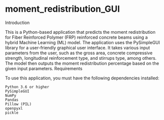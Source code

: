 # moment_redistribution_GUI

Introduction

This is a Python-based application that predicts the moment redistribution for Fiber Reinforced Polymer (FRP) reinforced concrete beams using a hybrid Machine Learning (ML) model. The application uses the PySimpleGUI library for a user-friendly graphical user interface. It takes various input parameters from the user, such as the gross area, concrete compressive strength, longitudinal reinforcement type, and stirrups type, among others. The model then outputs the moment redistribution percentage based on the given input parameters.
Requirements

To use this application, you must have the following dependencies installed:

    Python 3.6 or higher
    PySimpleGUI
    NumPy
    Pandas
    Pillow (PIL)
    openpyxl
    pickle
